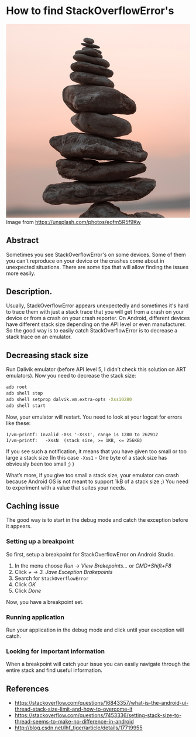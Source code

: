 # How to find StackOverflowError's

![Stack of stones](catching-stackoverflow/title.jpg)
Image from https://unsplash.com/photos/eofm5R5f9Kw

## Abstract
Sometimes you see StackOverflowError's on some devices. Some of them you can't reproduce on your device or the crashes come about in unexpected situations. There are some tips that will allow finding the issues more easily.

## Description.
Usually, StackOverflowError appears unexpectedly and sometimes it's hard to trace them with just a stack trace that you will get from a crash on your device or from a crash on your crash reporter. On Android, different devices have different stack size depending on the API level or even manufacturer. So the good way is to easily catch StackOverflowError is to decrease a stack trace on an emulator.

## Decreasing stack size
Run Dalivik emulator (before API level 5, I didn’t check this solution on ART emulators). Now you need to decrease the stack size:

```bash
adb root
adb shell stop
adb shell setprop dalvik.vm.extra-opts -Xss10280
adb shell start
```

Now, your emulator will restart. You need to look at your logcat for errors like these:

```
I/vm-printf: Invalid -Xss '-Xss1', range is 1280 to 262912
I/vm-printf:   -XssN  (stack size, >= 1KB, <= 256KB)
```

If you see such a notification, it means that you have given too small or too large a stack size (In this case `-Xss1` - One byte of a stack size has obviously been too small ;) )

What’s more, if you give too small a stack size, your emulator can crash because Android OS is not meant to support 1kB of a stack size ;)
You need to experiment with a value that suites your needs.

## Caching issue

The good way is to start in the debug mode and catch the exception before it appears.

### Setting up a breakpoint
So first, setup a breakpoint for StackOverflowError on Android Studio.

1. In the menu choose *Run* -> *View Brakepoints...* or *CMD+Shift+F8*
2. Click *+* -> *3. Jave Exception Brakepoints*
3. Search for `StackOverflowError`
4. Click *OK*
5. Click *Done*

Now, you have a breakpoint set.

### Running application

Run your application in the debug mode and click until your exception will catch.

### Looking for important information

When a breakpoint will catch your issue you can easily navigate through the entire stack and find useful information.

## References
* https://stackoverflow.com/questions/16843357/what-is-the-android-ui-thread-stack-size-limit-and-how-to-overcome-it
* https://stackoverflow.com/questions/7453336/setting-stack-size-to-thread-seems-to-make-no-difference-in-android
* http://blog.csdn.net/lhf_tiger/article/details/17719955